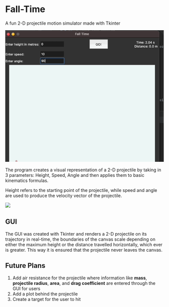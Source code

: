 # Fall-Time
A fun 2-D projectile motion simulator made with Tkinter


![](Quick.gif)


The program creates a visual representation of a 2-D projectile by taking in 3 parameters: Height, Speed, Angle and then applies them to basic kinematics formulas.

Height refers to the starting point of the projectile, while speed and angle are used to produce the velocity vector of the projectile. 


![](https://github.com/fall-time/Arc.gif)


## GUI

The GUI was created with Tkinter and renders a 2-D projectile on its trajectory in real-time, the boundaries of the canvas scale depending on either the maximum height or the distance travelled horizontally, which ever is greater. This way it is ensured that the projectile never leaves the canvas. 

## Future Plans

1. Add air resistance for the projectile where information like **mass**, **projectile radius**, **area**, and **drag coefficient** are entered through the GUI for users
2. Add a plot behind the projectile
3. Create a target for the user to hit

